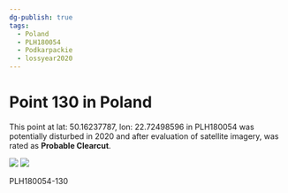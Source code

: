 ```yaml
---
dg-publish: true
tags:
  - Poland
  - PLH180054
  - Podkarpackie
  - lossyear2020
---
```


# Point 130 in Poland

This point at lat: 50.16237787, lon: 22.72498596 in PLH180054 was potentially disturbed in 2020 and after evaluation of satellite imagery, was rated as **Probable Clearcut**.

<div class='juxtapose' data-showcredits='false'>
<img src='https://baserow-backend-production20240528124524339000000001.s3.amazonaws.com/user_files/YR90GAJBn5Vdi5V7xvKjrugh1nWTlJwB_2fc30cca4f46f58ebcc0377ff599dbf8292425231689ff91e8ca83a392d9f227.png' data-label='September 2011' />
<img src='https://baserow-backend-production20240528124524339000000001.s3.amazonaws.com/user_files/XziHmkWx3pMk9W5rEorFHPXc0jqaqEYy_3fed38c3bdbfa5004b610c58f0ea23fd9600593b6721c294ccb27410432f6aa4.png' data-label='October 2021' />
</div>

PLH180054-130